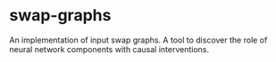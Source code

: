 # swap-graphs
An implementation of input swap graphs. A tool to discover the role of neural network components with causal interventions.
